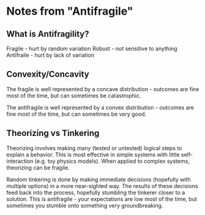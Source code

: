 # Notes from "Antifragile"

## What is Antifragility?

Fragile - hurt by random variation
Robust - not sensitive to anything
Antifraile - hurt by lack of variation


## Convexity/Concavity

The fragile is well represented by a concave distribution - outcomes are fine
most of the time, but can sometimes be catastrophic.

The antifragile is well represented by a convex distribution - outcomes are
fine most of the time, but can sometimes be very good.


## Theorizing vs Tinkering

Theorizing involves making many (tested or untested) logical steps to explain a
behavior.  This is most effective in simple systems with little
self-interaction (e.g. toy physics models).  When applied to complex systems,
theorizing can be fragile.

Random tinkering is done by making immediate decisions (hopefully with multiple
options) in a more near-sighted way.  The results of these decisions feed back
into the process, hopefully stumbling the tinkerer closer to a solution.  This
is antifragile - your expectations are low most of the time, but sometimes you
stumble onto something very groundbreaking.
